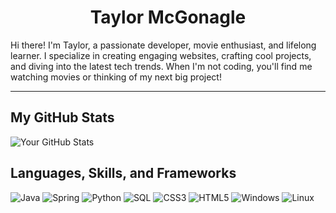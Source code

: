 <h1 align="center">Taylor McGonagle</h1>

Hi there! I'm Taylor, a passionate developer, movie enthusiast, and lifelong learner. I specialize in
creating engaging websites, crafting cool projects, and diving into the latest tech trends. When I'm not
coding, you'll find me watching movies or thinking of my next big project!

---

## My GitHub Stats

![Your GitHub Stats](https://github-readme-stats.vercel.app/api?username=TaylorFGH&show_icons=true&hide_title=true&bg_color=00000000)



## Languages, Skills, and Frameworks

<p align="left">
  <img src="https://custom-icon-badges.demolab.com/badge/Java-007396?style=for-the-badge&logo=java&logoColor=white" alt="Java" />
  <img src="https://img.shields.io/badge/Spring-6DB33F?style=for-the-badge&logo=spring&logoColor=white" alt="Spring" />
  <img src="https://img.shields.io/badge/Python-3776AB?style=for-the-badge&logo=python&logoColor=white" alt="Python" />
  <img src="https://img.shields.io/badge/SQL-4479A1?style=for-the-badge&logo=MySQL&logoColor=white" alt="SQL" />
  <img src="https://img.shields.io/badge/CSS3-1572B6?style=for-the-badge&logo=css3&logoColor=white" alt="CSS3" />
  <img src="https://img.shields.io/badge/HTML5-E34F26?style=for-the-badge&logo=html5&logoColor=white" alt="HTML5" />
  <img src="https://img.shields.io/badge/Windows-0078D6?style=for-the-badge&logo=windows&logoColor=white" alt="Windows" />
  <img src="https://img.shields.io/badge/Linux-FCC624?style=for-the-badge&logo=linux&logoColor=black" alt="Linux" />
</p>
